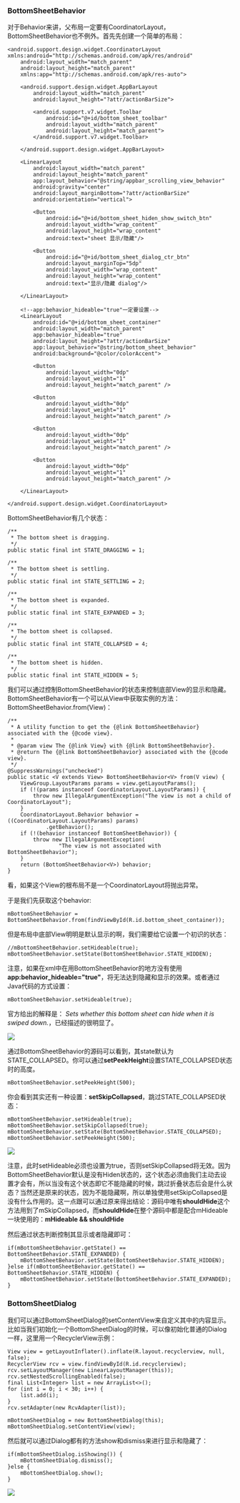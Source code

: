 

### BottomSheetBehavior
对于Behavior来讲，父布局一定要有CoordinatorLayout，BottomSheetBehavior也不例外。首先先创建一个简单的布局：

```
<android.support.design.widget.CoordinatorLayout xmlns:android="http://schemas.android.com/apk/res/android"
    android:layout_width="match_parent"
    android:layout_height="match_parent"
    xmlns:app="http://schemas.android.com/apk/res-auto">

    <android.support.design.widget.AppBarLayout
        android:layout_width="match_parent"
        android:layout_height="?attr/actionBarSize">

        <android.support.v7.widget.Toolbar
            android:id="@+id/bottom_sheet_toolbar"
            android:layout_width="match_parent"
            android:layout_height="match_parent">
        </android.support.v7.widget.Toolbar>

    </android.support.design.widget.AppBarLayout>

    <LinearLayout
        android:layout_width="match_parent"
        android:layout_height="match_parent"
        app:layout_behavior="@string/appbar_scrolling_view_behavior"
        android:gravity="center"
        android:layout_marginBottom="?attr/actionBarSize"
        android:orientation="vertical">

        <Button
            android:id="@+id/bottom_sheet_hiden_show_switch_btn"
            android:layout_width="wrap_content"
            android:layout_height="wrap_content"
            android:text="sheet 显示/隐藏"/>

        <Button
            android:id="@+id/bottom_sheet_dialog_ctr_btn"
            android:layout_marginTop="5dp"
            android:layout_width="wrap_content"
            android:layout_height="wrap_content"
            android:text="显示/隐藏 dialog"/>

    </LinearLayout>

    <!--app:behavior_hideable="true"一定要设置-->
    <LinearLayout
        android:id="@+id/bottom_sheet_container"
        android:layout_width="match_parent"
        app:behavior_hideable="true"
        android:layout_height="?attr/actionBarSize"
        app:layout_behavior="@string/bottom_sheet_behavior"
        android:background="@color/colorAccent">

        <Button
            android:layout_width="0dp"
            android:layout_weight="1"
            android:layout_height="match_parent" />

        <Button
            android:layout_width="0dp"
            android:layout_weight="1"
            android:layout_height="match_parent" />

        <Button
            android:layout_width="0dp"
            android:layout_weight="1"
            android:layout_height="match_parent" />

        <Button
            android:layout_width="0dp"
            android:layout_weight="1"
            android:layout_height="match_parent" />

    </LinearLayout>

</android.support.design.widget.CoordinatorLayout>
```

BottomSheetBehavior有几个状态：

```
/**
 * The bottom sheet is dragging.
 */
public static final int STATE_DRAGGING = 1;

/**
 * The bottom sheet is settling.
 */
public static final int STATE_SETTLING = 2;

/**
 * The bottom sheet is expanded.
 */
public static final int STATE_EXPANDED = 3;

/**
 * The bottom sheet is collapsed.
 */
public static final int STATE_COLLAPSED = 4;

/**
 * The bottom sheet is hidden.
 */
public static final int STATE_HIDDEN = 5;
```

我们可以通过控制BottomSheetBehavior的状态来控制底部View的显示和隐藏。BottomSheetBehavior有一个可以从View中获取实例的方法：BottomSheetBehavior.from(View)：

```
/**
 * A utility function to get the {@link BottomSheetBehavior} associated with the {@code view}.
 *
 * @param view The {@link View} with {@link BottomSheetBehavior}.
 * @return The {@link BottomSheetBehavior} associated with the {@code view}.
 */
@SuppressWarnings("unchecked")
public static <V extends View> BottomSheetBehavior<V> from(V view) {
    ViewGroup.LayoutParams params = view.getLayoutParams();
    if (!(params instanceof CoordinatorLayout.LayoutParams)) {
        throw new IllegalArgumentException("The view is not a child of CoordinatorLayout");
    }
    CoordinatorLayout.Behavior behavior = ((CoordinatorLayout.LayoutParams) params)
            .getBehavior();
    if (!(behavior instanceof BottomSheetBehavior)) {
        throw new IllegalArgumentException(
                "The view is not associated with BottomSheetBehavior");
    }
    return (BottomSheetBehavior<V>) behavior;
}
```
看，如果这个View的根布局不是一个CoordinatorLayout将抛出异常。

于是我们先获取这个behavior:

```
mBottomSheetBehavior = BottomSheetBehavior.from(findViewById(R.id.bottom_sheet_container));
```

但是布局中底部View明明是默认显示的啊，我们需要给它设置一个初识的状态：

```
//mBottomSheetBehavior.setHideable(true);
mBottomSheetBehavior.setState(BottomSheetBehavior.STATE_HIDDEN);
```
注意，如果在xml中在用BottomSheetBehavior的地方没有使用**app:behavior_hideable="true"**，将无法达到隐藏和显示的效果。或者通过Java代码的方式设置：
```
mBottomSheetBehavior.setHideable(true);
```
官方给出的解释是：
*Sets whether this bottom sheet can hide when it is swiped down.*，已经描述的很明显了。

![](https://raw.githubusercontent.com/mianli/-/master/md/md_bottomsheet_behavior1.gif)

通过BottomSheetBehavior的源码可以看到，其state默认为STATE_COLLAPSED。你可以通过**setPeekHeight**设置STATE_COLLAPSED状态时的高度。

```
mBottomSheetBehavior.setPeekHeight(500);
```

你会看到其实还有一种设置：**setSkipCollapsed**，跳过STATE_COLLAPSED状态：

```
mBottomSheetBehavior.setHideable(true);
mBottomSheetBehavior.setSkipCollapsed(true);
mBottomSheetBehavior.setState(BottomSheetBehavior.STATE_COLLAPSED);
mBottomSheetBehavior.setPeekHeight(500);
```

![](https://raw.githubusercontent.com/mianli/-/master/md/md_bottomsheet_behavior_skipcollapsed.gif)

注意，此时setHideable必须也设置为true，否则setSkipCollapsed将无效。因为BottomSheetBehavior默认是没有Hiden状态的，这个状态必须由我们主动去设置才会有，所以当没有这个状态即它不能隐藏的时候，跳过折叠状态后会是什么状态？当然还是原来的状态，因为不能隐藏啊，所以单独使用setSkipCollapsed是没有什么作用的。这一点跟可以通过原来得出结论：源码中唯有**shouldHide**这个方法用到了mSkipCollapsed，而**shouldHide**在整个源码中都是配合mHideable一块使用的：**mHideable && shouldHide**

然后通过状态判断控制其显示或者隐藏即可：

```
if(mBottomSheetBehavior.getState() == BottomSheetBehavior.STATE_EXPANDED) {
    mBottomSheetBehavior.setState(BottomSheetBehavior.STATE_HIDDEN);
}else if(mBottomSheetBehavior.getState() == BottomSheetBehavior.STATE_HIDDEN) {
    mBottomSheetBehavior.setState(BottomSheetBehavior.STATE_EXPANDED);
}
```
### BottomSheetDialog

我们可以通过BottomSheetDialog的setContentView来自定义其中的内容显示。比如当我们初始化一个BottomSheetDialog的时候，可以像初始化普通的Dialog一样，这里用一个RecyclerView示例：

```
View view = getLayoutInflater().inflate(R.layout.recyclerview, null, false);
RecyclerView rcv = view.findViewById(R.id.recyclerview);
rcv.setLayoutManager(new LinearLayoutManager(this));
rcv.setNestedScrollingEnabled(false);
final List<Integer> list = new ArrayList<>();
for (int i = 0; i < 30; i++) {
    list.add(i);
}
rcv.setAdapter(new RcvAdapter(list));

mBottomSheetDialog = new BottomSheetDialog(this);
mBottomSheetDialog.setContentView(view);
```

然后就可以通过Dialog都有的方法show和dismiss来进行显示和隐藏了：

```
if(mBottomSheetDialog.isShowing()) {
    mBottomSheetDialog.dismiss();
}else {
    mBottomSheetDialog.show();
}
```

![](https://raw.githubusercontent.com/mianli/-/master/md/md_bottomsheet_behavior_dialog.gif)